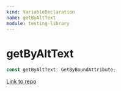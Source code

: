 ```yaml
---
kind: VariableDeclaration
name: getByAltText
module: testing-library
---
```


# getByAltText

```ts
const getByAltText: GetByBoundAttribute;
```

[Link to repo](https://github.com/testing-library/angular-testing-library/blob/master/node_modules/@testing-library/dom/types/queries.d.ts#L110-L110)
